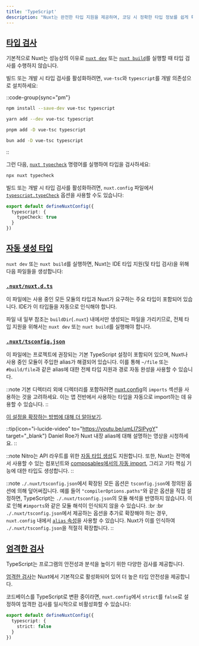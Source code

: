 ```yaml
---
title: 'TypeScript'
description: "Nuxt는 완전한 타입 지원을 제공하며, 코딩 시 정확한 타입 정보를 쉽게 확인할 수 있도록 유용한 단축 기능을 제공합니다."
---
```


## [타입 검사](#type-checking)

기본적으로 Nuxt는 성능상의 이유로 [`nuxt dev`](/docs/api/commands/dev) 또는 [`nuxt build`](/docs/api/commands/build)를 실행할 때 타입 검사를 수행하지 않습니다.

빌드 또는 개발 시 타입 검사를 활성화하려면, `vue-tsc`와 `typescript`를 개발 의존성으로 설치하세요:

::code-group{sync="pm"}

  ```bash [npm]
  npm install --save-dev vue-tsc typescript
  ```

  ```bash [yarn]
  yarn add --dev vue-tsc typescript
  ```

  ```bash [pnpm]
  pnpm add -D vue-tsc typescript
  ```

  ```bash [bun]
  bun add -D vue-tsc typescript
  ```

::

그런 다음, [`nuxt typecheck`](/docs/api/commands/typecheck) 명령어를 실행하여 타입을 검사하세요:

```bash [Terminal]
npx nuxt typecheck
```

빌드 또는 개발 시 타입 검사를 활성화하려면, `nuxt.config` 파일에서 [`typescript.typeCheck`](/docs/api/nuxt-config#typecheck) 옵션을 사용할 수도 있습니다:

```ts twoslash [nuxt.config.ts]
export default defineNuxtConfig({
  typescript: {
    typeCheck: true
  }
})
```

## [자동 생성 타입](#auto-generated-types)

`nuxt dev` 또는 `nuxt build`를 실행하면, Nuxt는 IDE 타입 지원(및 타입 검사)을 위해 다음 파일들을 생성합니다:

### [`.nuxt/nuxt.d.ts`](#nuxtnuxtdts)

이 파일에는 사용 중인 모든 모듈의 타입과 Nuxt가 요구하는 주요 타입이 포함되어 있습니다. IDE가 이 타입들을 자동으로 인식해야 합니다.

파일 내 일부 참조는 `buildDir`(`.nuxt`) 내에서만 생성되는 파일을 가리키므로, 전체 타입 지원을 위해서는 `nuxt dev` 또는 `nuxt build`를 실행해야 합니다.

### [`.nuxt/tsconfig.json`](#nuxttsconfigjson)

이 파일에는 프로젝트에 권장되는 기본 TypeScript 설정이 포함되어 있으며, Nuxt나 사용 중인 모듈이 주입한 alias가 해결되어 있습니다. 이를 통해 `~/file` 또는 `#build/file`과 같은 alias에 대한 전체 타입 지원과 경로 자동 완성을 사용할 수 있습니다.

::note
기본 디렉터리 외에 디렉터리를 포함하려면 [nuxt.config](/docs/api/nuxt-config#imports)의 `imports` 섹션을 사용하는 것을 고려하세요. 이는 앱 전반에서 사용하는 타입을 자동으로 import하는 데 유용할 수 있습니다.
::

[이 설정을 확장하는 방법에 대해 더 알아보기](/docs/guide/directory-structure/tsconfig).

::tip{icon="i-lucide-video" to="https://youtu.be/umLI7SlPygY" target="_blank"}
Daniel Roe가 Nuxt 내장 alias에 대해 설명하는 영상을 시청하세요.
::

::note
Nitro는 API 라우트를 위한 [자동 타입 생성](/docs/guide/concepts/server-engine#typed-api-routes)도 지원합니다. 또한, Nuxt는 전역에서 사용할 수 있는 컴포넌트와 [composables에서의 자동 import](/docs/guide/directory-structure/composables), 그리고 기타 핵심 기능에 대한 타입도 생성합니다.
::

::note
`./.nuxt/tsconfig.json`에서 확장된 모든 옵션은 `tsconfig.json`에 정의된 옵션에 의해 덮어써집니다.
예를 들어 `"compilerOptions.paths"`와 같은 옵션을 직접 설정하면, TypeScript는 `./.nuxt/tsconfig.json`의 모듈 해석을 반영하지 않습니다. 이로 인해 `#imports`와 같은 모듈 해석이 인식되지 않을 수 있습니다.
:br :br
`./.nuxt/tsconfig.json`에서 제공하는 옵션을 추가로 확장해야 하는 경우, `nuxt.config` 내에서 [`alias` 속성](/docs/api/nuxt-config#alias)을 사용할 수 있습니다. Nuxt가 이를 인식하여 `./.nuxt/tsconfig.json`을 적절히 확장합니다.
::

## [엄격한 검사](#strict-checks)

TypeScript는 프로그램의 안전성과 분석을 높이기 위한 다양한 검사를 제공합니다.

[엄격한 검사](https://www.typescriptlang.org/docs/handbook/migrating-from-javascript.html#getting-stricter-checks)는 Nuxt에서 기본적으로 활성화되어 있어 더 높은 타입 안전성을 제공합니다.

코드베이스를 TypeScript로 변환 중이라면, `nuxt.config`에서 `strict`를 `false`로 설정하여 엄격한 검사를 일시적으로 비활성화할 수 있습니다:

```ts twoslash [nuxt.config.ts]
export default defineNuxtConfig({
  typescript: {
    strict: false
  }
})
```
